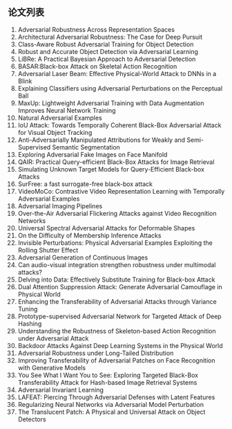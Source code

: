 ## 论文列表
1. Adversarial Robustness Across Representation Spaces
2. Architectural Adversarial Robustness: The Case for Deep Pursuit
3. Class-Aware Robust Adversarial Training for Object Detection
4. Robust and Accurate Object Detection via Adversarial Learning
5. LiBRe: A Practical Bayesian Approach to Adversarial Detection
6. BASAR:Black-box Attack on Skeletal Action Recognition
7. Adversarial Laser Beam: Effective Physical-World Attack to DNNs in a Blink
8. Explaining Classifiers using Adversarial Perturbations on the Perceptual Ball
9. MaxUp: Lightweight Adversarial Training with Data Augmentation Improves Neural Network Training
10. Natural Adversarial Examples
11. IoU Attack: Towards Temporally Coherent Black-Box Adversarial Attack for Visual Object Tracking
12. Anti-Adversarially Manipulated Attributions for Weakly and Semi-Supervised Semantic Segmentation
13. Exploring Adversarial Fake Images on Face Manifold
14. QAIR: Practical Query-efficient Black-Box Attacks for Image Retrieval
15. Simulating Unknown Target Models for Query-Efficient Black-box Attacks
16. SurFree: a fast surrogate-free black-box attack
17. VideoMoCo: Contrastive Video Representation Learning with Temporally Adversarial Examples
18. Adversarial Imaging Pipelines
19. Over-the-Air Adversarial Flickering Attacks against Video Recognition Networks
20. Universal Spectral Adversarial Attacks for Deformable Shapes
21. On the Difficulty of Membership Inference Attacks
22. Invisible Perturbations: Physical Adversarial Examples Exploiting the Rolling Shutter Effect
23. Adversarial Generation of Continuous Images
24. Can audio-visual integration strengthen robustness under multimodal attacks?
25. Delving into Data: Effectively Substitute Training for Black-box Attack
26. Dual Attention Suppression Attack: Generate Adversarial Camouflage in Physical World
27. Enhancing the Transferability of Adversarial Attacks through Variance Tuning
28. Prototype-supervised Adversarial Network for Targeted Attack of Deep Hashing
29. Understanding the Robustness of Skeleton-based Action Recognition under Adversarial Attack
30. Backdoor Attacks Against Deep Learning Systems in the Physical World
31. Adversarial Robustness under Long-Tailed Distribution
32. Improving Transferability of Adversarial Patches on Face Recognition with Generative Models
33. You See What I Want You to See: Exploring Targeted Black-Box Transferability Attack for Hash-based Image Retrieval Systems
34. Adversarial Invariant Learning
35. LAFEAT: Piercing Through Adversarial Defenses with Latent Features
36. Regularizing Neural Networks via Adversarial Model Perturbation
37. The Translucent Patch: A Physical and Universal Attack on Object Detectors